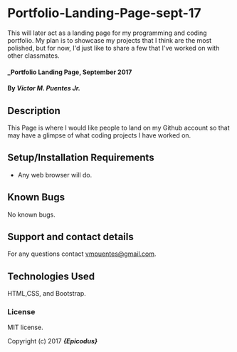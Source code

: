 # Portfolio-Landing-Page-sept-17
This will later act as a landing page for my programming and coding portfolio. My plan is to showcase my projects that I think are the most polished, but for now, I'd just like to share a few that I've worked on with other classmates.

#### _Portfolio Landing Page, September 2017

#### By _**Victor M. Puentes Jr.**_

## Description

This Page is where I would like people to land on my Github account so that may have a glimpse of what coding projects I have worked on. 

## Setup/Installation Requirements

* Any web browser will do.

## Known Bugs

No known bugs. 

## Support and contact details

For any questions contact vmpuentes@gmail.com.

## Technologies Used

HTML,CSS, and Bootstrap.

### License

MIT license.

Copyright (c) 2017 **_{Epicodus}_**
